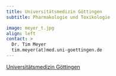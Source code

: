 ```yaml
---
title: Universitätsmedizin Göttingen
subtitle: Pharmakologie und Toxikologie

image: meyer_t.jpg
align: left
contact: >
  Dr. Tim Meyer
  tim.meyer(at)med.uni-goettingen.de
---
```


[Universitätsmedizin Göttingen](https://pharmacology.umg.eu/research/meyer-lab/)
